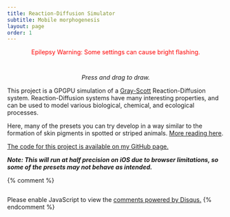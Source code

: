 ```yaml
---
title: Reaction-Diffusion Simulator
subtitle: Mobile morphogenesis
layout: page
order: 1
---
```


<!--
                                            O_
                                           /  >
                                          -  >   ^\
                                         /   >  ^ /
                                        (O)  > ^ /   / / /
           _____                        |       /    \\|//
          /  __ \                      _/      /     / _/
         /  /  | |                    /       /     / /
       _/  |___/ /                  _/      ------_/ /
     ==_|  \____/                 _/       /  ______/
         \   \                 __/           |\
          |   \_          ____/              / \      _
           \    \________/                  |\  \----/_V
            \_                              / \_______ V
              \__                /       \ /          V
                 \               \        \
                  \______         \_       \
                         \__________\_      \
                            /    /    \_    |
                           |   _/       \   |
                          /  _/          \  |
                         |  /            |  |
                         \  \__          |   \__
                         /\____=\       /\_____=\
-->

<style>
#reaction-diffusion-container {
    user-select: none;
    -moz-user-select: none;
    -webkit-user-select: none;
    margin-top: 3.0em;
}
</style>

<p style="color:red; text-align: center;">
Epilepsy Warning: Some settings can cause bright flashing.
</p>

<div id="reaction-diffusion-container" class="project-container growable shadowed"></div>

<p style="text-align: center"><em>Press and drag to draw.</em></p>

This project is a GPGPU simulation of a [Gray-Scott](http://mrob.com/pub/comp/xmorphia/) Reaction-Diffusion system. 
Reaction-Diffusion systems have many interesting properties, and can be used to model various biological, chemical, 
and ecological processes.

Here, many of the presets you can try develop in a way similar to the formation of 
skin pigments in spotted or striped animals.
[More reading here](https://en.wikipedia.org/wiki/Reaction%E2%80%93diffusion_system).

[The code for this project is available on my GitHub page.](https://github.com/colejd/Reaction-Diffusion-ThreeJS)

**_Note: This will run at half precision on iOS due to browser limitations, so some of the presets may not behave as intended._**

<script src="https://unpkg.com/guify"></script>
<script src="dist/reaction-diffusion.min.js"></script>

{% comment %}
<!-- Disqus Stuff-->
<div id="disqus_thread" style="margin-top: 2em;"></div>
<script>
    var disqus_config = function() {
        this.page.url = "http://www.joncole.me/reaction-diffusion.html"; // Replace PAGE_URL with your page's canonical URL variable
        this.page.identifier = "reaction-diffusion"; // Replace PAGE_IDENTIFIER with your page's unique identifier variable
    };
    (function() { // DON'T EDIT BELOW THIS LINE
        var d = document,
            s = d.createElement('script');
        s.src = '//joncole.disqus.com/embed.js';
        s.setAttribute('data-timestamp', +new Date());
        (d.head || d.body).appendChild(s);
    })();
</script><noscript>Please enable JavaScript to view the <a href="https://disqus.com/?ref_noscript">comments powered by Disqus.</a></noscript>
{% endcomment %}